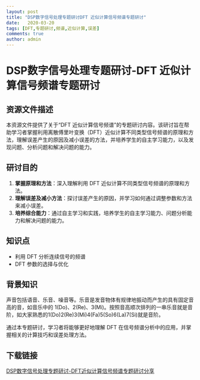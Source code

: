 ```yaml
---
layout: post
title: "DSP数字信号处理专题研讨DFT 近似计算信号频谱专题研讨"
date:   2020-03-20
tags: [DFT,专题研讨,频谱,近似计算,误差]
comments: true
author: admin
---
```

# DSP数字信号处理专题研讨-DFT 近似计算信号频谱专题研讨

## 资源文件描述

本资源文件提供了关于“DFT 近似计算信号频谱”的专题研讨内容。该研讨旨在帮助学习者掌握利用离散傅里叶变换（DFT）近似计算不同类型信号频谱的原理和方法，理解误差产生的原因及减小误差的方法，并培养学生的自主学习能力，以及发现问题、分析问题和解决问题的能力。

## 研讨目的

1. **掌握原理和方法**：深入理解利用 DFT 近似计算不同类型信号频谱的原理和方法。
2. **理解误差及减小方法**：探讨误差产生的原因，并学习如何通过调整参数和方法来减小误差。
3. **培养综合能力**：通过自主学习和实践，培养学生的自主学习能力、问题分析能力和解决问题的能力。

## 知识点

- 利用 DFT 分析连续信号的频谱
- DFT 参数的选择与优化

## 背景知识

声音包括语音、乐音、噪音等。乐音是发音物体有规律地振动而产生的具有固定音高的音，如音乐中的 1(Do)、2(Re)、3(Mi)。按照音高顺次排列的一串乐音就是音阶，如大家熟悉的1(Do)2(Re)3(Mi)4(Fa)5(So)6(La)7(Si)就是音阶。

通过本专题研讨，学习者将能够更好地理解 DFT 在信号频谱分析中的应用，并掌握相关的计算技巧和误差处理方法。

## 下载链接

[DSP数字信号处理专题研讨-DFT近似计算信号频谱专题研讨分享](https://pan.quark.cn/s/a89c5d2bee98)